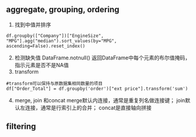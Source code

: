 ## aggregate, grouping, ordering
1. 找到中值并排序
```
df.groupby(["Company"])["EngineSize", "MPG"].agg("median").sort_values(by="MPG", ascending=False).reset_index()
```
2. 检测缺失值
DataFrame.notnull() 返回DataFrame中每个元素的布尔值掩码，指示元素是否不是NA值
3. transform
```
#transform可以保持与原数据集相同数量的项目
df["Order_Total"] = df.groupby('order')["ext price"].transform('sum')
```
4. merge, join 和concat
merge默认内连接，通常是重复列名做连接键；
join默认左连接，通常是行索引上的合并；
concat是直接轴向拼接

## filtering


